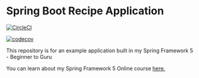 # Spring Boot Recipe Application

[![CircleCI](https://circleci.com/gh/myersultan/spring5-recipe-app.svg?style=svg)](https://circleci.com/gh/myersultan/spring5-mysql-recipe-app)

[![codecov](https://codecov.io/gh/myersultan/spring5-mysql-recipe-app/branch/master/graph/badge.svg)](https://codecov.io/gh/myersultan/spring5-mysql-recipe-app)

This repository is for an example application built in my Spring Framework 5 - Beginner to Guru

You can learn about my Spring Framework 5 Online course [here.](http://courses.springframework.guru/p/spring-framework-5-begginer-to-guru/?product_id=363173)